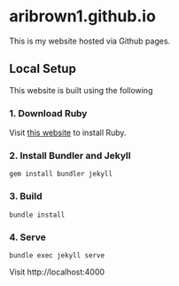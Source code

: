 # aribrown1.github.io

This is my website hosted via Github pages.

## Local Setup
This website is built using the following

### 1. Download Ruby
Visit [this website](https://rubyinstaller.org/) to install Ruby.

### 2. Install Bundler and Jekyll
```
gem install bundler jekyll
```

### 3. Build
```
bundle install
```

### 4. Serve
```
bundle exec jekyll serve
```

Visit http://localhost:4000